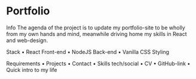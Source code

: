 # Portfolio

Info
The agenda of the project is to update my portfolio-site to be wholly from my own hands and mind, meanwhile driving home my skills in React and web-design. 

Stack
•	React Front-end
•	NodeJS Back-end
•	Vanilla CSS Styling

Requirements
•	Projects
•	Contact
•	Skills tech/social
•	CV
•	GitHub-link
•	Quick intro to my life
